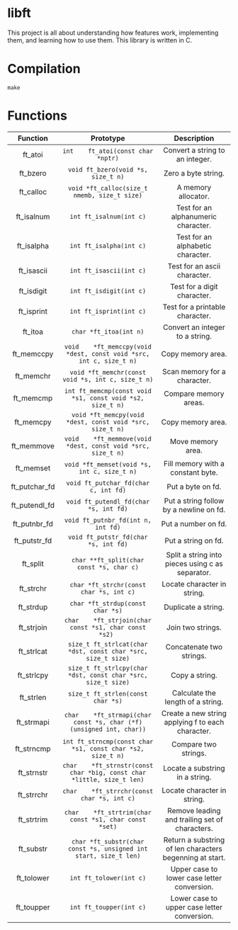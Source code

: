 # libft
This project is all about understanding how features work, implementing them, and learning how to use them. This library is written in C.
# Compilation
 `make`
# Functions
|  Function | Prototype | Description |
| :-: | :-: | :-: |
| ft_atoi | `int	ft_atoi(const char *nptr)` | Convert a string to an integer. |
| ft_bzero | `void ft_bzero(void *s, size_t n)` | Zero a byte string. |
| ft_calloc | `void *ft_calloc(size_t nmemb, size_t size)` | A memory allocator. |
| ft_isalnum | `int ft_isalnum(int c)` | Test for an alphanumeric character. |
| ft_isalpha | `int ft_isalpha(int c)` | Test for an alphabetic character. |
| ft_isascii | `int ft_isascii(int c)` | Test for an ascii character. |
| ft_isdigit | `int ft_isdigit(int c)` | Test for a digit character. |
| ft_isprint | `int ft_isprint(int c)` | Test for a printable character. |
| ft_itoa | `char *ft_itoa(int n)` | Convert an integer to a string. |
| ft_memccpy | `void	*ft_memccpy(void *dest, const void *src, int c, size_t n)` | Copy memory area. |
| ft_memchr | `void *ft_memchr(const void *s, int c, size_t n)` | Scan memory for a character. |
| ft_memcmp | `int ft_memcmp(const void *s1, const void *s2, size_t n)` | Compare memory areas. |
| ft_memcpy | `void *ft_memcpy(void *dest, const void *src, size_t n)` | Copy memory area. |
| ft_memmove | `void	*ft_memmove(void *dest, const void *src, size_t n)` | Move memory area. |
| ft_memset | `void *ft_memset(void *s, int c, size_t n)` | Fill memory with a constant byte. |
| ft_putchar_fd | `void ft_putchar_fd(char c, int fd)` | Put a byte on fd. |
| ft_putendl_fd | `void ft_putendl_fd(char *s, int fd)` | Put a string follow by a newline on fd. |
| ft_putnbr_fd | `void ft_putnbr_fd(int n, int fd)` | Put a number on fd. |
| ft_putstr_fd | `void ft_putstr_fd(char *s, int fd)` | Put a string on fd. |
| ft_split | `char **ft_split(char const *s, char c)` | Split a string into pieces using c as separator. |
| ft_strchr | `char *ft_strchr(const char *s, int c)` | Locate character in string. |
| ft_strdup | `char *ft_strdup(const char *s)` | Duplicate a string. |
| ft_strjoin | `char	*ft_strjoin(char const *s1, char const *s2) `| Join two strings. |
| ft_strlcat | `size_t ft_strlcat(char *dst, const char *src, size_t size)` | Concatenate two strings. |
| ft_strlcpy | `size_t ft_strlcpy(char *dst, const char *src, size_t size)` | Copy a string. |
| ft_strlen | `size_t ft_strlen(const char *s)` | Calculate the length of a string. |
| ft_strmapi | `char	*ft_strmapi(char const *s, char (*f)(unsigned int, char))` | Create a new string applying f to each character. |
| ft_strncmp | `int ft_strncmp(const char *s1, const char *s2, size_t n)` | Compare two strings. |
| ft_strnstr | `char	*ft_strnstr(const char *big, const char *little, size_t len)` | Locate a substring in a string. |
| ft_strrchr | `char	*ft_strrchr(const char *s, int c)` | Locate character in string. |
| ft_strtrim | `char	*ft_strtrim(char const *s1, char const *set)` | Remove leading and trailing set of characters. |
| ft_substr | `char *ft_substr(char const *s, unsigned int start, size_t len)` | Return a substring of len characters begenning at start. |
| ft_tolower | `int ft_tolower(int c)` | Upper case to lower case letter conversion. |
| ft_toupper | `int ft_toupper(int c)` | Lower case to upper case letter conversion. |
